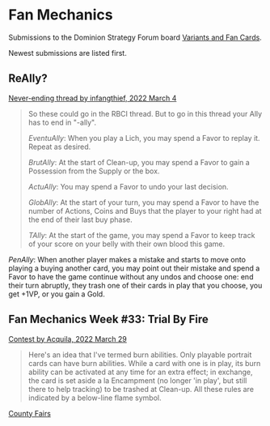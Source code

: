 # Fan Mechanics
Submissions to the Dominion Strategy Forum board
[Variants and Fan Cards](http://forum.dominionstrategy.com/index.php?board=11.0).

Newest submissions are listed first.

## ReAlly?
[Never-ending thread by infangthief, 2022 March 4](http://forum.dominionstrategy.com/index.php?topic=21100.0)

> So these could go in the RBCI thread. But to go in this thread your Ally has to end in "-ally".
>
> *EventuAlly*: When you play a Lich, you may spend a Favor to replay it. Repeat as desired.
>
> *BrutAlly*: At the start of Clean-up, you may spend a Favor to gain a Possession from the Supply or the box.
>
> *ActuAlly*: You may spend a Favor to undo your last decision.
>
> *GlobAlly*: At the start of your turn, you may spend a Favor to have the number of Actions, Coins and Buys that the player to your right had at the end of their last buy phase.
>
> *TAlly*: At the start of the game, you may spend a Favor to keep track of your score on your belly with their own blood this game.

*PenAlly*: When another player makes a mistake and starts to move onto playing a buying another card, you may point out their mistake and spend a Favor to have the game continue without any undos and choose one: end their turn abruptly, they trash one of their cards in play that you choose, you get +1VP, or you gain a Gold.


## Fan Mechanics Week #33: Trial By Fire
[Contest by Acquila, 2022 March 29](http://forum.dominionstrategy.com/index.php?topic=21157.0)

> Here's an idea that I've termed burn abilities. Only playable portrait cards can have burn abilities. While a card with one is in play, its burn ability can be activated at any time for an extra effect; in exchange, the card is set aside a la Encampment (no longer 'in play', but still there to help tracking) to be trashed at Clean-up. All these rules are indicated by a below-line flame symbol.

[County Fairs](county-fairs)
